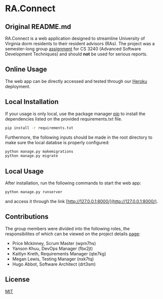 # RA.Connect



## Original README.md

RA.Connect is a web application designed to streamline University of Virginia dorm residents to their resident advisors (RAs). The project was a semester-long group [assignment](https://s24.cs3240.org/project.html#project-overview) for CS 3240 (Advanced Software Development Techniques) and should **not** be used for serious reports.

## Online Usage

The web app can be directly accessed and tested through our [Heroku](https://b-30-a1951ad3d5cd.herokuapp.com/) deployment.

## Local Installation

If your usage is only local, use the package manager [pip](https://pip.pypa.io/en/stable/) to install the dependencies listed on the provided requirements.txt file.

```bash
pip install -r requirements.txt
```

Furthermore, the following inputs should be made in the root directory to make sure the local databse is properly configured:

```bash
python manage.py makemigrations
python manage.py migrate
```

## Local Usage

After installation, run the following commands to start the web app:

```bash
python manage.py runserver
```

and access it through the link [http://127.0.0.1:8000/](http://127.0.0.1:8000/).

## Contributions

The group members were divided into the following roles, the responsibilites of which can be viewed on the project details [page](https://s24.cs3240.org/project.html#team-roles):

- Price Mckinney, Scrum Master (wpm7hs)
- Yanson Khuu, DevOps Manager (fbx2jt)
- Kaitlyn Kreth, Requirements Manager (qte7kg)
- Megan Lewis, Testing Manager (nxk7tq)
- Hugo Abbot, Software Architect (drt3sm)

## License

[MIT](https://choosealicense.com/licenses/mit/)
